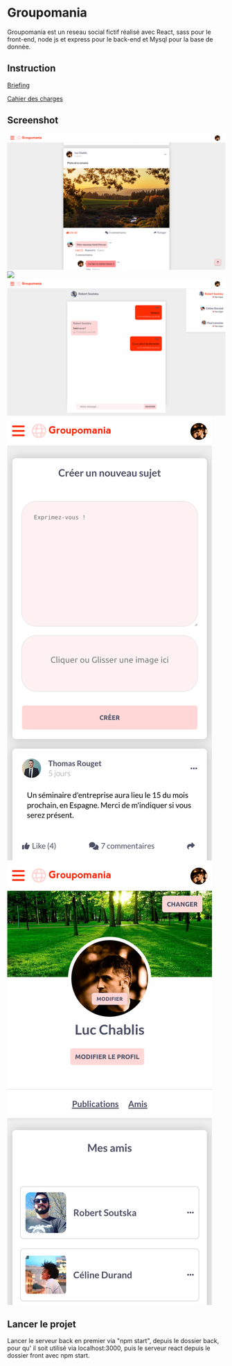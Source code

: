 # Groupomania

Groupomania est un reseau social fictif réalisé avec React, sass pour le front-end, node js et express pour le back-end et Mysql pour la base de donnée.

## Instruction

[Briefing](./assets/instructions/instruction.pdf)

[Cahier des charges](./assets/instructions/Cahier+des+charges.pdf)

## Screenshot

![](./assets/screenshot/1.png)
![](./assets/screenshot/2.png)
![](./assets/screenshot/3.png)
![](./assets/screenshot/4.png)![](./assets/screenshot/5.png)


## Lancer le projet

Lancer le serveur back en premier via "npm start", depuis le dossier back, pour qu' il soit utilisé via localhost:3000, puis le serveur react depuis le dossier front avec npm start.